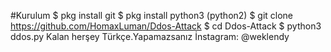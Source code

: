 #Kurulum
 $ pkg install git
 $ pkg install python3 (python2)
 $ git clone https://github.com/HomaxLuman/Ddos-Attack
 $ cd Ddos-Attack
 $ python3 ddos.py
 Kalan herşey Türkçe.Yapamazsanız İnstagram: @weklendy
